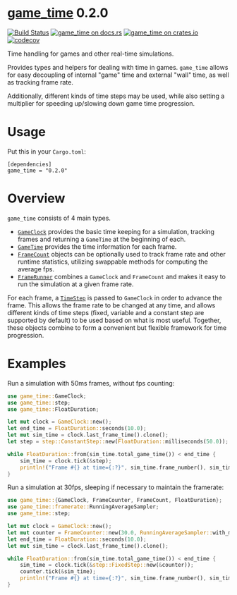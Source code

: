 [game_time](https://docs.rs/game_time) 0.2.0
======================
[![Build Status](https://travis-ci.org/tylerreisinger/rust-game-time.svg?branch=master)](https://travis-ci.org/tylerreisinger/rust-game-time)
[![game_time on docs.rs][docsrs-image]][docsrs]
[![game_time on crates.io][crates-image]][crates]
[![codecov](https://codecov.io/gh/tylerreisinger/rust-game-time/branch/master/graph/badge.svg)](https://codecov.io/gh/tylerreisinger/rust-game-time)

[docsrs-image]: https://docs.rs/game_time/badge.svg
[docsrs]: https://docs.rs/game_time/0.2.0/
[crates-image]: https://img.shields.io/crates/v/game_time.svg
[crates]: https://crates.io/crates/game_time


Time handling for games and other real-time simulations.

Provides types and helpers for dealing with time in games. `game_time` allows for
easy decoupling of internal "game" time and external "wall" time, as well as tracking
frame rate.

Additionally, different kinds of time steps may be used, while also setting a multiplier
for speeding up/slowing down game time progression.

# Usage
Put this in your `Cargo.toml`:

```toml,ignore
[dependencies]
game_time = "0.2.0"
```

# Overview

`game_time` consists of 4 main types.

- [`GameClock`](clock/struct.GameClock.html) provides the basic time keeping for a simulation,
  tracking frames and returning a `GameTime` at the beginning of each.
- [`GameTime`](clock/struct.GameTime.html) provides the time information for each frame.
- [`FrameCount`](framerate/counter/struct.FrameCount.html) objects can be optionally used to track
  frame rate and other runtime statistics, utilizing swappable methods for computing the
  average fps.
- [`FrameRunner`](runner/struct.FrameRunner.html) combines a `GameClock` and `FrameCount` and
  makes it easy to run the simulation at a given frame rate.

For each frame, a [`TimeStep`](step/trait.TimeStep.html) is passed to `GameClock` in order
to advance the frame. This allows the frame rate to be changed at any time, and allows different
kinds of time steps (fixed, variable and a constant step are supported by default) to be used
based on what is most useful. Together, these objects combine to form a convenient but
flexible framework for time progression.

# Examples

Run a simulation with 50ms frames, without fps counting:

```rust
use game_time::GameClock;
use game_time::step;
use game_time::FloatDuration;

let mut clock = GameClock::new();
let end_time = FloatDuration::seconds(10.0);
let mut sim_time = clock.last_frame_time().clone();
let step = step::ConstantStep::new(FloatDuration::milliseconds(50.0));

while FloatDuration::from(sim_time.total_game_time()) < end_time {
    sim_time = clock.tick(&step);
    println!("Frame #{} at time={:?}", sim_time.frame_number(), sim_time.total_game_time());
}
```

Run a simulation at 30fps, sleeping if necessary to maintain the framerate:

```rust
use game_time::{GameClock, FrameCounter, FrameCount, FloatDuration};
use game_time::framerate::RunningAverageSampler;
use game_time::step;

let mut clock = GameClock::new();
let mut counter = FrameCounter::new(30.0, RunningAverageSampler::with_max_samples(60));
let end_time = FloatDuration::seconds(10.0);
let mut sim_time = clock.last_frame_time().clone();

while FloatDuration::from(sim_time.total_game_time()) < end_time {
    sim_time = clock.tick(&step::FixedStep::new(&counter));
    counter.tick(&sim_time);
    println!("Frame #{} at time={:?}", sim_time.frame_number(), sim_time.total_game_time());
}
```

